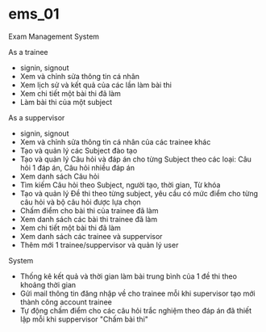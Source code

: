 # ems_01
Exam Management System

As a trainee
- signin, signout
- Xem và chỉnh sửa thông tin cá nhân
- Xem lịch sử và kết quả của các lần làm bài thi
- Xem chi tiết một bài thi đã làm
- Làm bài thi của một subject


As a suppervisor
- signin, signout
- Xem và chỉnh sửa thông tin cá nhân của các trainee khác
- Tạo và quản lý các Subject đào tạo
- Tạo và quản lý Câu hỏi và đáp án cho từng Subject theo các loại: Câu hỏi 1 đáp án, Câu hỏi nhiều đáp án
- Xem danh sách Câu hỏi
- Tìm kiếm Câu hỏi theo Subject, người tạo, thời gian, Từ khóa
- Tạo và quản lý Đề thi theo từng subject, yêu cầu có mức điểm cho từng câu hỏi và bộ câu hỏi được lựa chọn
- Chấm điểm cho bài thi của trainee đã làm
- Xem danh sách các bài thi trainee đã làm
- Xem chi tiết một bài thi đã làm
- Xem danh sách các trainee và suppervisor
- Thêm mới 1 trainee/suppervisor và quản lý user

System
- Thống kê kết quả và thời gian làm bài trung bình của 1 đề thi theo khoảng thời gian
- Gửi mail thông tin đăng nhập về cho trainee mỗi khi supervisor tạo mới thành công account trainee
- Tự động chấm điểm cho các câu hỏi trắc nghiệm theo đáp án đã thiết lập mỗi khi suppervisor "Chấm bài thi"
